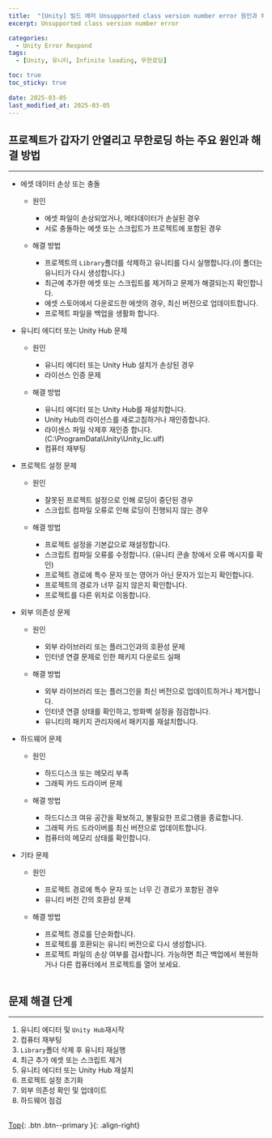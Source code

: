 ```yaml
---
title:  "[Unity] 빌드 에러 Unsupported class version number error 원인과 해결 방법"
excerpt: Unsupported class version number error

categories:
  - Unity Error Respond
tags:
  - [Unity, 유니티, Infinite loading, 무한로딩]

toc: true
toc_sticky: true
 
date: 2025-03-05
last_modified_at: 2025-03-05
---
```


## 프로젝트가 갑자기 안열리고 무한로딩 하는 주요 원인과 해결 방법
---
* 에셋 데이터 손상 또는 충돌
  * 원인
    * 에셋 파일이 손상되었거나, 메타데이터가 손실된 경우
    * 서로 충돌하는 에셋 또는 스크립트가 프로젝트에 포함된 경우
  
  * 해결 방법
    * 프로젝트의 ```Library```폴더를 삭제하고 유니티를 다시 실행합니다.(이 폴더는 유니티가 다시 생성합니다.)
    * 최근에 추가한 에셋 또는 스크립트를 제거하고 문제가 해결되는지 확인합니다.
    * 에셋 스토어에서 다운로드한 에셋의 경우, 최신 버전으로 업데이트합니다.
    * 프로젝트 파일을 백업을 생활화 합니다.

* 유니티 에디터 또는 Unity Hub 문제
  * 원인
    * 유니티 에디터 또는 Unity Hub 설치가 손상된 경우
    * 라이선스 인증 문제

  * 해결 방법
    * 유니티 에디터 또는 Unity Hub를 재설치합니다.
    * Unity Hub의 라이선스를 새로고침하거나 재인증합니다.
    * 라이센스 파일 삭제후 재인증 합니다. (C:\ProgramData\Unity\Unity_lic.ulf)
    * 컴퓨터 재부팅

* 프로젝트 설정 문제
  * 원인
    * 잘못된 프로젝트 설정으로 인해 로딩이 중단된 경우
    * 스크립트 컴파일 오류로 인해 로딩이 진행되지 않는 경우
  
  * 해결 방법
    * 프로젝트 설정을 기본값으로 재설정합니다.
    * 스크립트 컴파일 오류를 수정합니다. (유니티 콘솔 창에서 오류 메시지를 확인)
    * 프로젝트 경로에 특수 문자 또는 영어가 아닌 문자가 있는지 확인합니다.
    * 프로젝트의 경로가 너무 길지 않은지 확인합니다.
    * 프로젝트를 다른 위치로 이동합니다.

* 외부 의존성 문제
  * 원인
    * 외부 라이브러리 또는 플러그인과의 호환성 문제
    * 인터넷 연결 문제로 인한 패키지 다운로드 실패
  
  * 해결 방법
    * 외부 라이브러리 또는 플러그인을 최신 버전으로 업데이트하거나 제거합니다.
    * 인터넷 연결 상태를 확인하고, 방화벽 설정을 점검합니다.
    * 유니티의 패키지 관리자에서 패키지를 재설치합니다.

* 하드웨어 문제
  * 원인
    * 하드디스크 또는 메모리 부족
    * 그래픽 카드 드라이버 문제
  
  * 해결 방법
    * 하드디스크 여유 공간을 확보하고, 불필요한 프로그램을 종료합니다.
    * 그래픽 카드 드라이버를 최신 버전으로 업데이트합니다.
    * 컴퓨터의 메모리 상태를 확인합니다.

* 기타 문제
  * 원인
    * 프로젝트 경로에 특수 문자 또는 너무 긴 경로가 포함된 경우
    * 유니티 버전 간의 호환성 문제
  
  * 해결 방법
    * 프로젝트 경로를 단순화합니다.
    * 프로젝트를 호환되는 유니티 버전으로 다시 생성합니다.
    * 프로젝트 파일의 손상 여부를 검사합니다. 가능하면 최근 백업에서 복원하거나 다른 컴퓨터에서 프로젝트를 열어 보세요.
<br><br>

## 문제 해결 단계
---
1. 유니티 에디터 및 ```Unity Hub```재시작
2. 컴퓨터 재부팅
3. ```Library```폴더 삭제 후 유니티 재실행
4. 최근 추가 에셋 또는 스크립트 제거
5. 유니티 에디터 또는 Unity Hub 재설치
6. 프로젝트 설정 초기화
7. 외부 의존성 확인 및 업데이트
8. 하드웨어 점검
<br><br>

[Top](#){: .btn .btn--primary }{: .align-right}